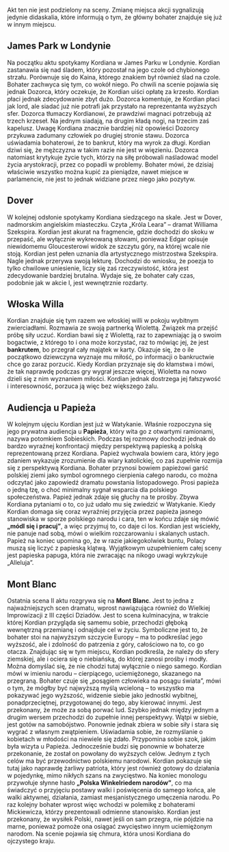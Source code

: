 Akt ten nie jest podzielony na sceny. Zmianę miejsca akcji sygnalizują jedynie didaskalia, które informują o tym, że główny bohater znajduje się już w innym miejscu.

## James Park w Londynie

Na początku aktu spotykamy Kordiana w James Parku w Londynie. Kordian zastanawia się nad śladem, który pozostał na jego czole od chybionego strzału. Porównuje się do Kaina, którego znakiem był również ślad na czole. Bohater zachwyca się tym, co wokół niego. Po chwili na scenie pojawia się jednak Dozorca, który oczekuje, że Kordian uiści opłatę za krzesło. Kordian płaci jednak zdecydowanie zbyt dużo. Dozorca komentuje, że Kordian płaci jak lord, ale siadać już nie potrafi jak przystało na reprezentanta wyższych sfer. Dozorca tłumaczy Kordianowi, że prawdziwi magnaci potrzebują aż trzech krzeseł. Na jednym siadają, na drugim kładą nogi, na trzecim zaś kapelusz. Uwagę Kordiana znacznie bardziej niż opowieści Dozorcy przykuwa zadumany człowiek po drugiej stronie stawu. Dozorca uświadamia bohaterowi, że to bankrut, który ma wyrok za długi. Kordian dziwi się, że mężczyzna w takim razie nie jest w więzieniu. Dozorca natomiast krytykuje życie tych, którzy na siłę próbowali naśladować model życia arystokracji, przez co popadli w problemy. Bohater mówi, że dzisiaj właściwie wszystko można kupić za pieniądze, nawet miejsce w parlamencie, nie jest to jednak widziane przez niego jako pozytyw.

## Dover

W kolejnej odsłonie spotykamy Kordiana siedzącego na skale. Jest w Dover, nadmorskim angielskim miasteczku. Czyta „Króla Leara” – dramat Williama Szekspira. Kordian jest akurat na fragmencie, gdzie dochodzi do skoku w przepaść, ale wyłącznie wykreowaną słowami, ponieważ Edgar opisuje niewidomemu Gloucesterowi widok ze szczytu góry, na której wcale nie stoją. Kordian jest pełen uznania dla artystycznego mistrzostwa Szekspira. Nagle jednak przerywa swoją lekturę. Dochodzi do wniosku, że poezja to tylko chwilowe uniesienie, liczy się zaś rzeczywistość, która jest zdecydowanie bardziej brutalna. Wydaje się, że bohater cały czas, podobnie jak w akcie I, jest wewnętrznie rozdarty.

## Włoska Willa

Kordian znajduje się tym razem we włoskiej willi w pokoju wybitnym zwierciadłami. Rozmawia ze swoją partnerką Wiolettą. Związek ma przejść próbę siły uczuć. Kordian bawi się z Wiolettą, raz to zapewniając ją o swoim bogactwie, z którego to i ona może korzystać, raz to mówiąc jej, że jest **bankrutem**, bo przegrał cały majątek w karty. Okazuje się, że o ile początkowo dziewczyna wyznaje mu miłość, po informacji o bankructwie chce go zaraz porzucić. Kiedy Kordian przyznaje się do kłamstwa i mówi, że tak naprawdę podczas gry wygrał jeszcze więcej, Wioletta na nowo dzieli się z nim wyznaniem miłości. Kordian jednak dostrzega jej fałszywość i interesowność, porzuca ją więc bez większego żalu.

## Audiencja u Papieża

W kolejnym ujęciu Kordian jest już w Watykanie. Właśnie rozpoczyna się jego prywatna audiencja u **Papieża**, który wita go z otwartymi ramionami, nazywa potomkiem Sobieskich. Podczas tej rozmowy dochodzi jednak do bardzo wyraźnej konfrontacji między perspektywą papieską a polską reprezentowaną przez Kordiana. Papież wychwala bowiem cara, który jego zdaniem wykazuje zrozumienie dla wiary katolickiej, co zaś zupełnie rozmija się z perspektywą Kordiana. Bohater przynosi bowiem papieżowi garść polskiej ziemi jako symbol ogromnego cierpienia całego narodu, co można odczytać jako zapowiedź dramatu powstania listopadowego. Prosi papieża o jedną łzę, o choć minimalny sygnał wsparcia dla polskiego społeczeństwa. Papież jednak zdaje się głuchy na te prośby. Zbywa Kordiana pytaniami o to, co już udało mu się zwiedzić w Watykanie. Kiedy Kordian domaga się coraz wyraźniej przyjęcia przez papieża jasnego stanowiska w sporze polskiego narodu i cara, ten w końcu zdaje się mówić **„módl się i pracuj”**, a więc przyjmuj to, co daje ci los. Kordian jest wściekły, nie panuje nad sobą, mówi o wielkim rozczarowaniu i skalanych ustach. Papież na koniec upomina go, że w razie jakiegokolwiek buntu, Polacy muszą się liczyć z papieską klątwą. Wyjątkowym uzupełnieniem całej sceny jest papieska papuga, która nie zwracając na nikogo uwagi wykrzykuje „Alleluja”.

## Mont Blanc

Ostatnia scena II aktu rozgrywa się na **Mont Blanc**. Jest to jedna z najważniejszych scen dramatu, wprost nawiązująca również do Wielkiej Improwizacji z III części Dziadów. Jest to scena kulminacyjna, w trakcie której Kordian przygląda się samemu sobie, przechodzi głęboką wewnętrzną przemianę i odnajduje cel w życiu. Symboliczne jest to, że bohater stoi na najwyższym szczycie Europy – ma to podkreślać jego wyższość, ale i zdolność do patrzenia z góry, całościowo na to, co go otacza. Znajdując się w tym miejscu, Kordian podkreśla, że należy do sfery ziemskiej, ale i ociera się o niebiańską, do której zanosi prośby i modły. Można domyślać się, że nie chodzi tutaj wyłącznie o niego samego. Kordian mówi w imieniu narodu – cierpiącego, uciemiężonego, skazanego na przegraną. Bohater czuje się „posągiem człowieka na posągu świata”, mówi o tym, że mógłby być najwyższą myślą wcieloną – to wszystko ma pokazywać jego wyższość, widzenie siebie jako jednostki wybitnej, ponadprzeciętnej, przygotowanej do tego, aby kierować innymi.  Jest przekonany, że może za sobą porwać lud. Szybko jednak między jednym a drugim wersem przechodzi do zupełnie innej perspektywy. Wątpi w siebie, jest gotów na samobójstwo. Ponownie jednak zbiera w sobie siły i stara się wygrać z własnym zwątpieniem. Uświadamia sobie, że rozmyślanie o kobietach w młodości na niewiele się zdało. Przypomina sobie szok, jakim była wizyta u Papieża. Jednocześnie budzi się ponownie w bohaterze przekonanie, że został on powołany do wyższych celów. Jednym z tych celów ma być przewodnictwo polskiemu narodowi. Kordian pokazuje się tutaj jako naprawdę żarliwy patriota, który jest również gotowy do działania w pojedynkę, mimo nikłych szans na zwycięstwo. Na koniec monologu przywołuje słynne hasło **„Polska Winkelriedem narodów”**, co ma świadczyć o przyjęciu postawy walki i poświęcenia do samego końca, ale walki aktywnej, działania, zamiast mesjanistycznego umęczenia narodu. Po raz kolejny bohater wprost więc wchodzi w polemikę z bohaterami Mickiewicza, którzy prezentowali odmienne stanowisko. Kordian jest przekonany, że wysiłek Polski, nawet jeśli on sam przegra, nie pójdzie na marne, ponieważ pomoże ona osiągać zwycięstwo innym uciemiężonym narodom. Na scenie pojawia się chmura, która unosi Kordiana do ojczystego kraju.